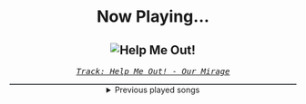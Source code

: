 <div align="center"> 
<h1>Now Playing...</h1>

![Help Me Out!](https://i.scdn.co/image/ab67616d00001e024c727eaf5b04c0a1247a739d)
--
_<samp><a href="https://open.spotify.com/track/4nYm0dFicooHKJSIEh0qpF">Track: Help Me Out! - Our Mirage</a></samp>_

<div style="border: 1px #4B5054 solid"></div>
<details>
  <summary>
    Previous played songs
  </summary>
  <table>
    <thead>
      <tr>
        <th>
          Artist
        </th>
        <th>
          Song
        </th>
        <th>
          Link
        </th>
      </tr>
    </thead>
    <tbody>
      <tr><td>Our Mirage</td><td>Help Me Out!</td><td><a href="https://open.spotify.com/track/4nYm0dFicooHKJSIEh0qpF">https://open.spotify.com/track/4nYm0dFicooHKJSIEh0qpF</a></td></tr><tr><td>Crossfade</td><td>The Deep End</td><td><a href="https://open.spotify.com/track/0UZhP6BBkksOGmJ3hAABRD">https://open.spotify.com/track/0UZhP6BBkksOGmJ3hAABRD</a></td></tr><tr><td>Amaranthe</td><td>Find Life</td><td><a href="https://open.spotify.com/track/0GJfvZyqNIzNC47NZh5O5u">https://open.spotify.com/track/0GJfvZyqNIzNC47NZh5O5u</a></td></tr><tr><td>Avery Watts</td><td>A Cut Above</td><td><a href="https://open.spotify.com/track/7rG01lQ8GlDPN4hBqb9SKu">https://open.spotify.com/track/7rG01lQ8GlDPN4hBqb9SKu</a></td></tr><tr><td>Avery Watts</td><td>Enough</td><td><a href="https://open.spotify.com/track/5X3ldunm7N84p28od4hzdE">https://open.spotify.com/track/5X3ldunm7N84p28od4hzdE</a></td></tr><tr><td>Orbit Culture</td><td>Vultures of North</td><td><a href="https://open.spotify.com/track/7EtQ5CqjSRgItuTYXeEtc9">https://open.spotify.com/track/7EtQ5CqjSRgItuTYXeEtc9</a></td></tr><tr><td>Bad Omens</td><td>ARTIFICIAL SUICIDE</td><td><a href="https://open.spotify.com/track/2Qv8xJzenocwXyGlMU5PaC">https://open.spotify.com/track/2Qv8xJzenocwXyGlMU5PaC</a></td></tr><tr><td>Born Of Osiris</td><td>Machine</td><td><a href="https://open.spotify.com/track/7sxiG6BuAb28nh3qGmbz7L">https://open.spotify.com/track/7sxiG6BuAb28nh3qGmbz7L</a></td></tr><tr><td>Memphis May Fire</td><td>Your Turn</td><td><a href="https://open.spotify.com/track/505msJKoWzFTOua6Gdx0hl">https://open.spotify.com/track/505msJKoWzFTOua6Gdx0hl</a></td></tr><tr><td>Memphis May Fire</td><td>Your Turn</td><td><a href="https://open.spotify.com/track/505msJKoWzFTOua6Gdx0hl">https://open.spotify.com/track/505msJKoWzFTOua6Gdx0hl</a></td></tr><tr><td>Orbit Culture</td><td>Vultures of North</td><td><a href="https://open.spotify.com/track/7EtQ5CqjSRgItuTYXeEtc9">https://open.spotify.com/track/7EtQ5CqjSRgItuTYXeEtc9</a></td></tr><tr><td>Celldweller</td><td>The Seven Sisters</td><td><a href="https://open.spotify.com/track/4T7HPDVAMSApzty1v5Ks12">https://open.spotify.com/track/4T7HPDVAMSApzty1v5Ks12</a></td></tr><tr><td>Awake the Dreamer</td><td>Alone</td><td><a href="https://open.spotify.com/track/16DXW7yFac4ooTafH0osLY">https://open.spotify.com/track/16DXW7yFac4ooTafH0osLY</a></td></tr><tr><td>VRSTY</td><td>Finesse (feat. Notions)</td><td><a href="https://open.spotify.com/track/7f3xb4YgogMghXoKhGLrsY">https://open.spotify.com/track/7f3xb4YgogMghXoKhGLrsY</a></td></tr><tr><td>Evans Blue</td><td>Erase My Scars</td><td><a href="https://open.spotify.com/track/6njppEOeoUxbEx1BAXsF8p">https://open.spotify.com/track/6njppEOeoUxbEx1BAXsF8p</a></td></tr><tr><td>Tauren Wells</td><td>Love Is Action</td><td><a href="https://open.spotify.com/track/6Q9eL9GwjTGK2SAw3rvwII">https://open.spotify.com/track/6Q9eL9GwjTGK2SAw3rvwII</a></td></tr><tr><td>Thousand Foot Krutch</td><td>Welcome To The Masquerade</td><td><a href="https://open.spotify.com/track/4bLL0KRNQyOr5beIjqTtZ0">https://open.spotify.com/track/4bLL0KRNQyOr5beIjqTtZ0</a></td></tr><tr><td>Essenger</td><td>Tenebrous</td><td><a href="https://open.spotify.com/track/2gM0FjosryXSO7ICCk54ID">https://open.spotify.com/track/2gM0FjosryXSO7ICCk54ID</a></td></tr><tr><td>Nightwish</td><td>Wish I Had an Angel</td><td><a href="https://open.spotify.com/track/6IKk2Z7LO59UDnVEw8JCBj">https://open.spotify.com/track/6IKk2Z7LO59UDnVEw8JCBj</a></td></tr><tr><td>Citizen Soldier</td><td>Hallelujah (I'm Not Dead)</td><td><a href="https://open.spotify.com/track/0MmzXf9Q9EgETTBPXwf7ZL">https://open.spotify.com/track/0MmzXf9Q9EgETTBPXwf7ZL</a></td></tr>
    </tbody>
  </table>
</details>

</div>
